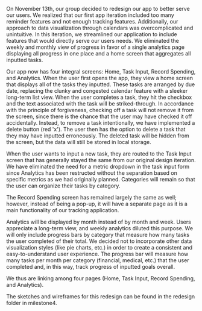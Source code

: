On November 13th, our group decided to redesign our app to better serve our users. We realized that our first app iteration included too many reminder features and not enough tracking features. Additionally, our approach to data visualization through calendars was overcomplicated and unintuitive. In this iteration, we streamlined our application to include features that would directly serve our users needs. We eliminated the weekly and monthly view of progress in favor of a single analytics page displaying all progress in one place and a home screen that aggregates all inputted tasks.

Our app now has four integral screens: Home, Task Input, Record Spending, and Analytics. When the user first opens the app, they view a home screen that displays all of the tasks they inputted. These tasks are arranged by due date, replacing the clunky and congested calendar feature with a sleeker long-term list view. When the user completes a task, they hit the checkbox and the text associated with the task will be striked-through. In accordance with the principle of forgiveness, checking off a task will not remove it from the screen, since there is the chance that the user may have checked it off accidentally. Instead, to remove a task intentionally, we have implemented a delete button (red 'x'). The user then has the option to delete a task that they may have inputted erroneously. The deleted task will be hidden from the screen, but the data will still be stored in local storage. 

When the user wants to input a new task, they are routed to the Task Input screen that has generally stayed the same from our original design iteration. We have eliminated the need for a metric dropdown in the task input form since Analytics has been restructed without the separation based on specific metrics as we had originally planned. Categories will remain so that the user can organize their tasks by category. 

The Record Spending screen has remained largely the same as well; however, instead of being a pop-up, it will have a separate page as it is a main functionality of our tracking application.

Analytics will be displayed by month instead of by month and week. Users appreciate a long-term view, and weekly analytics diluted this purpose. We will only include progress bars by category that measure how many tasks the user completed of their total. We decided not to incorporate other data visualization styles (like pie charts, etc.) in order to create a consistent and easy-to-understand user experience. The progress bar will measure how many tasks per month per category (financial, medical, etc.) that the user completed and, in this way, track progress of inputted goals overall.

We thus are linking among four pages (Home, Task Input, Record Spending, and Analytics). 

The sketches and wireframes for this redesign can be found in the redesign folder in milestone4. 

